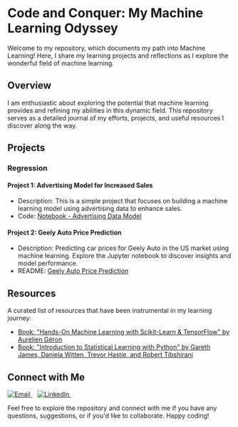# Code and Conquer: My Machine Learning Odyssey

Welcome to my repository, which documents my path into Machine Learning! Here, I share my learning projects and reflections as I explore the wonderful field of machine learning.

## Overview

I am enthusiastic about exploring the potential that machine learning provides and refining my abilities in this dynamic field. This repository serves as a detailed journal of my efforts, projects, and useful resources I discover along the way.

## Projects

### Regression

#### Project 1: Advertising Model for Increased Sales

- Description: This is a simple project that focuses on building a machine learning model using advertising data to enhance sales.
- Code: [Notebook - Advertising Data Model](/projects/regression/p1/advertising.ipynb)

#### Project 2: Geely Auto Price Prediction

- Description: Predicting car prices for Geely Auto in the US market using machine learning. Explore the Jupyter notebook to discover insights and model performance.
- README: [Geely Auto Price Prediction](/projects/regression/p2/README.md)

## Resources

A curated list of resources that have been instrumental in my learning journey:

- [Book: "Hands-On Machine Learning with Scikit-Learn & TensorFlow" by Aurélien Géron](https://www.oreilly.com/library/view/hands-on-machine-learning/9781492032632/)
- [Book: "Introduction to Statistical Learning with Python" by Gareth James, Daniela Witten, Trevor Hastie, and Robert Tibshirani](https://www.statlearning.com/)

## Connect with Me

<p align="left">
  <a href="mailto:iyke.zusi@gmail.com">
    <img src="https://img.shields.io/badge/Email-%23D14836.svg?&style=for-the-badge&logo=gmail&logoColor=white" alt="Email">
  </a>&nbsp;&nbsp;
  <a href="https://www.linkedin.com/in/iomozusi/">
    <img src="https://img.shields.io/badge/LinkedIn-%230077B5.svg?&style=for-the-badge&logo=linkedin&logoColor=white" alt="LinkedIn">
  </a>&nbsp;&nbsp;
</p>

Feel free to explore the repository and connect with me if you have any questions, suggestions, or if you'd like to collaborate. Happy coding!
